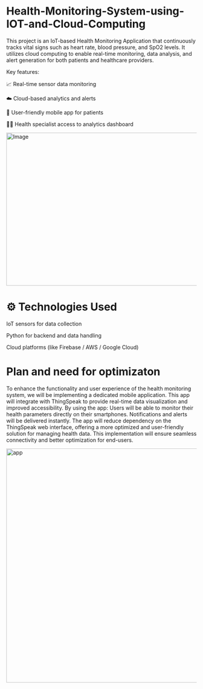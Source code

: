 # Health-Monitoring-System-using-IOT-and-Cloud-Computing


This project is an IoT-based Health Monitoring Application that continuously tracks vital signs such as heart rate, blood pressure, and SpO2 levels. It utilizes cloud computing to enable real-time monitoring, data analysis, and alert generation for both patients and healthcare providers.

Key features:

📈 Real-time sensor data monitoring

☁️ Cloud-based analytics and alerts

📱 User-friendly mobile app for patients

🧑‍⚕️ Health specialist access to analytics dashboard

<img width="602" height="404" alt="Image" src="https://github.com/user-attachments/assets/ce08fb4e-11fd-4913-8edc-107f3f1c5ee6" />

# ⚙️ Technologies Used
IoT sensors for data collection

Python for backend and data handling

Cloud platforms (like Firebase / AWS / Google Cloud)

# Plan and need for optimizaton
To enhance the functionality and user experience of the health monitoring system, we will be implementing a dedicated mobile application. This app will integrate with ThingSpeak to provide real-time data visualization and improved accessibility. By using the app:
Users will be able to monitor their health parameters directly on their smartphones.
Notifications and alerts will be delivered instantly.
The app will reduce dependency on the ThingSpeak web interface, offering a more optimized and user-friendly solution for managing health data.
This implementation will ensure seamless connectivity and better optimization for end-users.


<img width="955" height="618" alt="app" src="https://github.com/user-attachments/assets/8b6b012c-fb85-4909-918e-6fec987f9734" />


